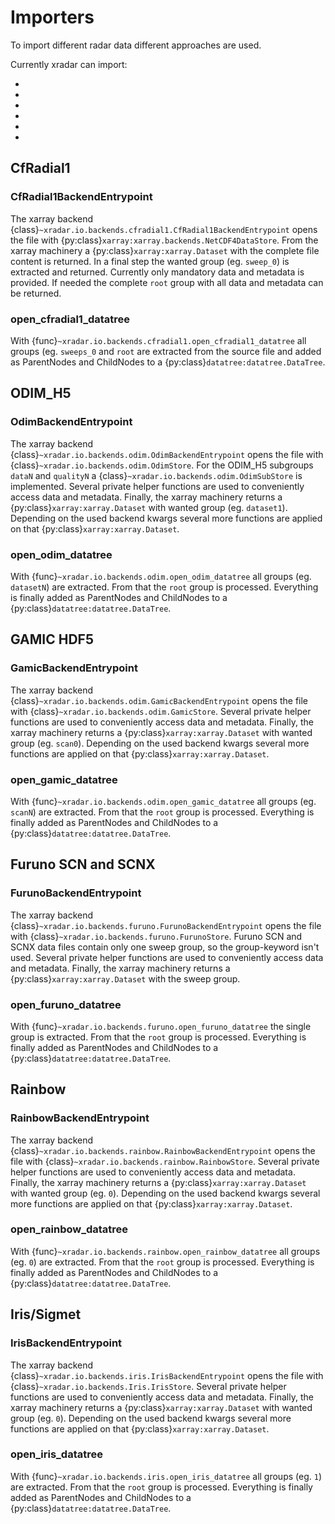 # Importers

To import different radar data different approaches are used.

Currently xradar can import:

- [](#cfradial1)
- [](#odim-h5)
- [](#gamic-hdf5)
- [](#furuno-scn-and-scnx)
- [](#rainbow)
- [](#iris-sigmet)

## CfRadial1

### CfRadial1BackendEntrypoint

The xarray backend {class}`~xradar.io.backends.cfradial1.CfRadial1BackendEntrypoint`
opens the file with {py:class}`xarray:xarray.backends.NetCDF4DataStore`. From the
xarray machinery a {py:class}`xarray:xarray.Dataset` with the complete file content is
returned. In a final step the wanted group (eg. ``sweep_0``) is extracted and returned.
Currently only mandatory data and metadata is provided. If needed the complete ``root``
group with all data and metadata can be returned.

### open_cfradial1_datatree

With {func}`~xradar.io.backends.cfradial1.open_cfradial1_datatree` all groups (eg.
``sweeps_0`` and ``root`` are extracted from the source file and added as ParentNodes
and ChildNodes to a {py:class}`datatree:datatree.DataTree`.

## ODIM_H5

### OdimBackendEntrypoint

The xarray backend {class}`~xradar.io.backends.odim.OdimBackendEntrypoint`
opens the file with {class}`~xradar.io.backends.odim.OdimStore`. For the ODIM_H5
subgroups ``dataN`` and ``qualityN`` a {class}`~xradar.io.backends.odim.OdimSubStore` is
implemented. Several private helper functions are used to conveniently access data and
metadata. Finally, the xarray machinery returns a {py:class}`xarray:xarray.Dataset`
with wanted group (eg. ``dataset1``). Depending on the used backend kwargs several
more functions are applied on that {py:class}`xarray:xarray.Dataset`.

### open_odim_datatree

With {func}`~xradar.io.backends.odim.open_odim_datatree` all groups (eg. ``datasetN``)
are extracted. From that the ``root`` group is processed. Everything is finally added as
ParentNodes and ChildNodes to a {py:class}`datatree:datatree.DataTree`.


## GAMIC HDF5

### GamicBackendEntrypoint

The xarray backend {class}`~xradar.io.backends.odim.GamicBackendEntrypoint`
opens the file with {class}`~xradar.io.backends.odim.GamicStore`. Several private helper functions are used to conveniently access data and
metadata. Finally, the xarray machinery returns a {py:class}`xarray:xarray.Dataset`
with wanted group (eg. ``scan0``). Depending on the used backend kwargs several
more functions are applied on that {py:class}`xarray:xarray.Dataset`.

### open_gamic_datatree

With {func}`~xradar.io.backends.odim.open_gamic_datatree` all groups (eg. ``scanN``)
are extracted. From that the ``root`` group is processed. Everything is finally added as
ParentNodes and ChildNodes to a {py:class}`datatree:datatree.DataTree`.


## Furuno SCN and SCNX

### FurunoBackendEntrypoint

The xarray backend {class}`~xradar.io.backends.furuno.FurunoBackendEntrypoint`
opens the file with {class}`~xradar.io.backends.furuno.FurunoStore`.
Furuno SCN and SCNX data files contain only one sweep group, so the
group-keyword isn't used. Several private helper functions are used to
conveniently access data and metadata. Finally, the xarray machinery returns
a {py:class}`xarray:xarray.Dataset` with the sweep group.

### open_furuno_datatree

With {func}`~xradar.io.backends.furuno.open_furuno_datatree` the single group
is extracted. From that the ``root`` group is processed. Everything is finally
added as ParentNodes and ChildNodes to a {py:class}`datatree:datatree.DataTree`.

## Rainbow

### RainbowBackendEntrypoint

The xarray backend {class}`~xradar.io.backends.rainbow.RainbowBackendEntrypoint`
opens the file with {class}`~xradar.io.backends.rainbow.RainbowStore`. Several
private helper functions are used to conveniently access data and
metadata. Finally, the xarray machinery returns a {py:class}`xarray:xarray.Dataset`
with wanted group (eg. ``0``). Depending on the used backend kwargs several
more functions are applied on that {py:class}`xarray:xarray.Dataset`.

### open_rainbow_datatree

With {func}`~xradar.io.backends.rainbow.open_rainbow_datatree` all groups (eg. ``0``)
are extracted. From that the ``root`` group is processed. Everything is finally added as
ParentNodes and ChildNodes to a {py:class}`datatree:datatree.DataTree`.


## Iris/Sigmet

### IrisBackendEntrypoint

The xarray backend {class}`~xradar.io.backends.iris.IrisBackendEntrypoint`
opens the file with {class}`~xradar.io.backends.Iris.IrisStore`. Several
private helper functions are used to conveniently access data and
metadata. Finally, the xarray machinery returns a {py:class}`xarray:xarray.Dataset`
with wanted group (eg. ``0``). Depending on the used backend kwargs several
more functions are applied on that {py:class}`xarray:xarray.Dataset`.

### open_iris_datatree

With {func}`~xradar.io.backends.iris.open_iris_datatree` all groups (eg. ``1``)
are extracted. From that the ``root`` group is processed. Everything is finally added as
ParentNodes and ChildNodes to a {py:class}`datatree:datatree.DataTree`.
